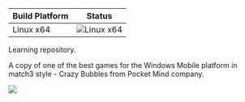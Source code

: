 Build Platform   | Status
---------------- | ----------------------
Linux x64        | ![Linux x64](https://img.shields.io/bitbucket/pipelines/grottansbarn/winmo_bubbles.svg?style=flat-square)

Learning repository.

A copy of one of the best games for the Windows Mobile platform in match3 style - Crazy Bubbles from Pocket Mind company.

![](http://hpc.ru/soft/data/9005/crazybub.gif)
